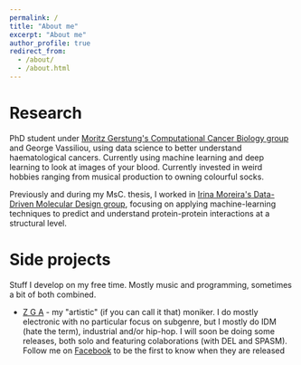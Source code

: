 ```yaml
---
permalink: /
title: "About me"
excerpt: "About me"
author_profile: true
redirect_from: 
  - /about/
  - /about.html
---
```


# Research

PhD student under [Moritz Gerstung's Computational Cancer Biology group](https://www.ebi.ac.uk/research/gerstung) and George Vassiliou, using data science to better understand haematological cancers. Currently using machine learning and deep learning to look at images of your blood. Currently invested in weird hobbies ranging from musical production to owning colourful socks.

Previously and during my MsC. thesis, I worked in [Irina Moreira's Data-Driven Molecular Design group](http://www.moreiralab.com), focusing on applying machine-learning techniques to predict and understand protein-protein interactions at a structural level.

# Side projects

Stuff I develop on my free time. Mostly music and programming, sometimes a bit of both combined.

* [Z G A](files/zga.md) - my "artistic" (if you can call it that) moniker. I do mostly electronic with no particular focus on subgenre, but I mostly do IDM (hate the term), industrial and/or hip-hop. I will soon be doing some releases, both solo and featuring colaborations (with DEL and SPASM). Follow me on [Facebook](https://www.facebook.com/ZGAZGAZGA/) to be the first to know when they are released

